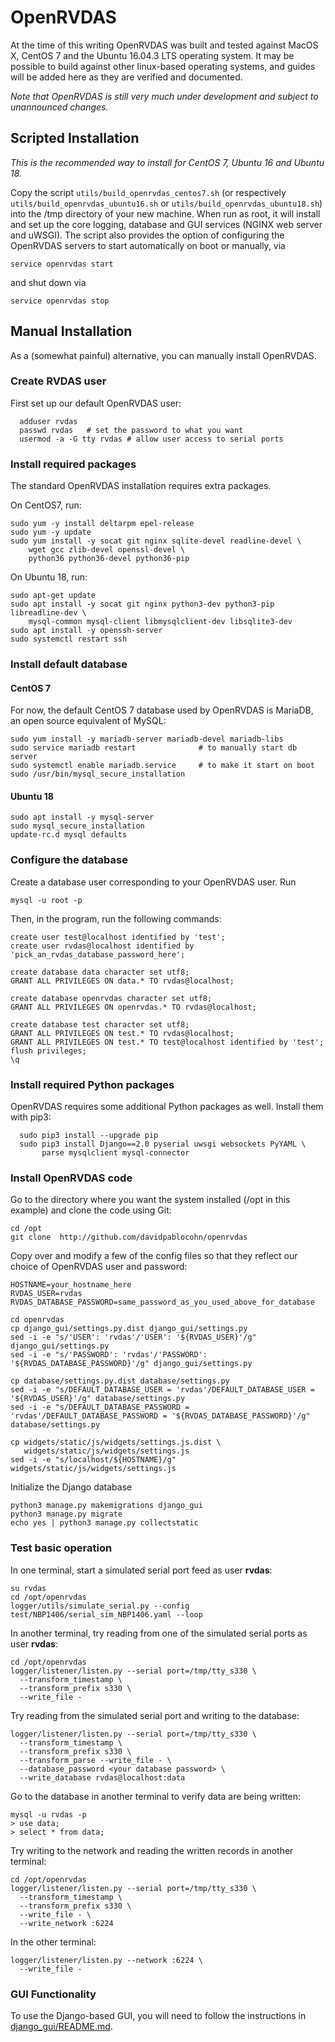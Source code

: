 # OpenRVDAS
At the time of this writing OpenRVDAS was built and tested against MacOS X, CentOS 7 and the Ubuntu 16.04.3 LTS operating system. It may be possible to build against other linux-based operating systems, and guides will be added here as they are verified and documented.

*Note that OpenRVDAS is still very much under development and subject to unannounced changes.*

## Scripted Installation

_This is the recommended way to install for CentOS 7, Ubuntu 16 and Ubuntu 18._

Copy the script ``utils/build_openrvdas_centos7.sh`` (or respectively ``utils/build_openrvdas_ubuntu16.sh``
or ``utils/build_openrvdas_ubuntu18.sh``) into the /tmp
directory of your new machine. When run as root, it will install and
set up the core logging, database and GUI services (NGINX web server
and uWSGI). The script also provides the option of configuring the
OpenRVDAS servers to start automatically on boot or manually, via

```service openrvdas start```

and shut down via

```service openrvdas stop```

## Manual Installation

As a (somewhat painful) alternative, you can manually install OpenRVDAS.

### Create RVDAS user
First set up our default OpenRVDAS user:

```
  adduser rvdas
  passwd rvdas   # set the password to what you want
  usermod -a -G tty rvdas # allow user access to serial ports
```

### Install required packages
The standard OpenRVDAS installation requires extra packages. 

On CentOS7, run:
```
sudo yum -y install deltarpm epel-release
sudo yum -y update
sudo yum install -y socat git nginx sqlite-devel readline-devel \
    wget gcc zlib-devel openssl-devel \
    python36 python36-devel python36-pip
```

On Ubuntu 18, run:
```    
sudo apt-get update
sudo apt install -y socat git nginx python3-dev python3-pip libreadline-dev \
    mysql-common mysql-client libmysqlclient-dev libsqlite3-dev 
sudo apt install -y openssh-server
sudo systemctl restart ssh
```

### Install default database

#### CentOS 7
For now, the default CentOS 7 database used by OpenRVDAS is MariaDB, an open source equivalent of MySQL:
```
sudo yum install -y mariadb-server mariadb-devel mariadb-libs
sudo service mariadb restart              # to manually start db server
sudo systemctl enable mariadb.service     # to make it start on boot
sudo /usr/bin/mysql_secure_installation
```

#### Ubuntu 18
```
sudo apt install -y mysql-server
sudo mysql_secure_installation
update-rc.d mysql defaults
```

### Configure the database
Create a database user corresponding to your OpenRVDAS user. Run
```
mysql -u root -p
```

Then, in the program, run the following commands:
```
create user test@localhost identified by 'test';
create user rvdas@localhost identified by 'pick_an_rvdas_database_password_here';

create database data character set utf8;
GRANT ALL PRIVILEGES ON data.* TO rvdas@localhost;

create database openrvdas character set utf8;
GRANT ALL PRIVILEGES ON openrvdas.* TO rvdas@localhost;

create database test character set utf8;
GRANT ALL PRIVILEGES ON test.* TO rvdas@localhost;
GRANT ALL PRIVILEGES ON test.* TO test@localhost identified by 'test';
flush privileges;
\q
```

### Install required Python packages
OpenRVDAS requires some additional Python packages as well. Install them with pip3:

```
  sudo pip3 install --upgrade pip
  sudo pip3 install Django==2.0 pyserial uwsgi websockets PyYAML \
       parse mysqlclient mysql-connector
```

### Install OpenRVDAS code

Go to the directory where you want the system installed (/opt in this example) and clone the code using Git:
```
cd /opt
git clone  http://github.com/davidpablocohn/openrvdas
```

Copy over and modify a few of the config files so that they reflect our choice of OpenRVDAS user and password:
```
HOSTNAME=your_hostname_here
RVDAS_USER=rvdas
RVDAS_DATABASE_PASSWORD=same_password_as_you_used_above_for_database

cd openrvdas
cp django_gui/settings.py.dist django_gui/settings.py
sed -i -e "s/'USER': 'rvdas'/'USER': '${RVDAS_USER}'/g" django_gui/settings.py
sed -i -e "s/'PASSWORD': 'rvdas'/'PASSWORD': '${RVDAS_DATABASE_PASSWORD}'/g" django_gui/settings.py

cp database/settings.py.dist database/settings.py
sed -i -e "s/DEFAULT_DATABASE_USER = 'rvdas'/DEFAULT_DATABASE_USER = '${RVDAS_USER}'/g" database/settings.py
sed -i -e "s/DEFAULT_DATABASE_PASSWORD = 'rvdas'/DEFAULT_DATABASE_PASSWORD = '${RVDAS_DATABASE_PASSWORD}'/g" database/settings.py

cp widgets/static/js/widgets/settings.js.dist \
   widgets/static/js/widgets/settings.js
sed -i -e "s/localhost/${HOSTNAME}/g" widgets/static/js/widgets/settings.js
```

Initialize the Django database
```
python3 manage.py makemigrations django_gui
python3 manage.py migrate
echo yes | python3 manage.py collectstatic
```

### Test basic operation

In one terminal, start a simulated serial port feed as user **rvdas**:
```
su rvdas
cd /opt/openrvdas
logger/utils/simulate_serial.py --config test/NBP1406/serial_sim_NBP1406.yaml --loop
```
In another terminal, try reading from one of the simulated serial ports as user **rvdas**:
```
cd /opt/openrvdas
logger/listener/listen.py --serial port=/tmp/tty_s330 \
  --transform_timestamp \
  --transform_prefix s330 \
  --write_file -
```
Try reading from the simulated serial port and writing to the database:
```
logger/listener/listen.py --serial port=/tmp/tty_s330 \
  --transform_timestamp \
  --transform_prefix s330 \
  --transform_parse --write_file - \
  --database_password <your database password> \
  --write_database rvdas@localhost:data
```
Go to the database in another terminal to verify data are being written:
```
mysql -u rvdas -p
> use data;
> select * from data;
```
Try writing to the network and reading the written records in another terminal:
```
cd /opt/openrvdas
logger/listener/listen.py --serial port=/tmp/tty_s330 \
  --transform_timestamp \
  --transform_prefix s330 \
  --write_file - \
  --write_network :6224
```
In the other terminal:
```
logger/listener/listen.py --network :6224 \
  --write_file -
```

### GUI Functionality
To use the Django-based GUI, you will need to follow the instructions in [django_gui/README.md](django_gui/README.md).

